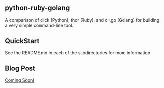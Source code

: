 python-ruby-golang
----------

A comparison of click (Python), thor (Ruby), and cli.go (Golang) for building a very simple command-line tool.

## QuickStart

See the README.md in each of the subdirectories for more information.

## Blog Post

[Coming Soon!]()
